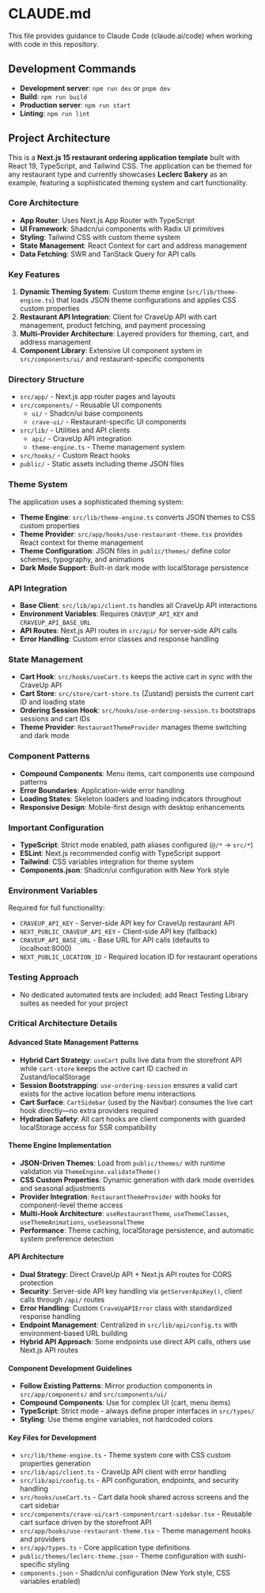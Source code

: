# CLAUDE.md

This file provides guidance to Claude Code (claude.ai/code) when working with code in this repository.

## Development Commands

- **Development server**: `npm run dev` or `pnpm dev`
- **Build**: `npm run build` 
- **Production server**: `npm run start`
- **Linting**: `npm run lint`

## Project Architecture

This is a **Next.js 15 restaurant ordering application template** built with React 19, TypeScript, and Tailwind CSS. The application can be themed for any restaurant type and currently showcases **Leclerc Bakery** as an example, featuring a sophisticated theming system and cart functionality.

### Core Architecture

- **App Router**: Uses Next.js App Router with TypeScript
- **UI Framework**: Shadcn/ui components with Radix UI primitives
- **Styling**: Tailwind CSS with custom theme system
- **State Management**: React Context for cart and address management
- **Data Fetching**: SWR and TanStack Query for API calls

### Key Features

1. **Dynamic Theming System**: Custom theme engine (`src/lib/theme-engine.ts`) that loads JSON theme configurations and applies CSS custom properties
2. **Restaurant API Integration**: Client for CraveUp API with cart management, product fetching, and payment processing
3. **Multi-Provider Architecture**: Layered providers for theming, cart, and address management
4. **Component Library**: Extensive UI component system in `src/components/ui/` and restaurant-specific components

### Directory Structure

- `src/app/` - Next.js app router pages and layouts
- `src/components/` - Reusable UI components
  - `ui/` - Shadcn/ui base components
  - `crave-ui/` - Restaurant-specific UI components
- `src/lib/` - Utilities and API clients
  - `api/` - CraveUp API integration
  - `theme-engine.ts` - Theme management system
- `src/hooks/` - Custom React hooks
- `public/` - Static assets including theme JSON files

### Theme System

The application uses a sophisticated theming system:

- **Theme Engine**: `src/lib/theme-engine.ts` converts JSON themes to CSS custom properties
- **Theme Provider**: `src/app/hooks/use-restaurant-theme.tsx` provides React context for theme management
- **Theme Configuration**: JSON files in `public/themes/` define color schemes, typography, and animations
- **Dark Mode Support**: Built-in dark mode with localStorage persistence

### API Integration

- **Base Client**: `src/lib/api/client.ts` handles all CraveUp API interactions
- **Environment Variables**: Requires `CRAVEUP_API_KEY` and `CRAVEUP_API_BASE_URL`
- **API Routes**: Next.js API routes in `src/api/` for server-side API calls
- **Error Handling**: Custom error classes and response handling

### State Management

- **Cart Hook**: `src/hooks/useCart.ts` keeps the active cart in sync with the CraveUp API
- **Cart Store**: `src/store/cart-store.ts` (Zustand) persists the current cart ID and loading state
- **Ordering Session Hook**: `src/hooks/use-ordering-session.ts` bootstraps sessions and cart IDs
- **Theme Provider**: `RestaurantThemeProvider` manages theme switching and dark mode

### Component Patterns

- **Compound Components**: Menu items, cart components use compound patterns
- **Error Boundaries**: Application-wide error handling
- **Loading States**: Skeleton loaders and loading indicators throughout
- **Responsive Design**: Mobile-first design with desktop enhancements

### Important Configuration

- **TypeScript**: Strict mode enabled, path aliases configured (`@/*` -> `src/*`)
- **ESLint**: Next.js recommended config with TypeScript support
- **Tailwind**: CSS variables integration for theme system
- **Components.json**: Shadcn/ui configuration with New York style

### Environment Variables

Required for full functionality:
- `CRAVEUP_API_KEY` - Server-side API key for CraveUp restaurant API
- `NEXT_PUBLIC_CRAVEUP_API_KEY` - Client-side API key (fallback)
- `CRAVEUP_API_BASE_URL` - Base URL for API calls (defaults to localhost:8000)
- `NEXT_PUBLIC_LOCATION_ID` - Required location ID for restaurant operations

### Testing Approach

- No dedicated automated tests are included; add React Testing Library suites as needed for your project

### Critical Architecture Details

#### Advanced State Management Patterns
- **Hybrid Cart Strategy**: `useCart` pulls live data from the storefront API while `cart-store` keeps the active cart ID cached in Zustand/localStorage
- **Session Bootstrapping**: `use-ordering-session` ensures a valid cart exists for the active location before menu interactions
- **Cart Surface**: `CartSidebar` (used by the Navbar) consumes the live cart hook directly—no extra providers required
- **Hydration Safety**: All cart hooks are client components with guarded localStorage access for SSR compatibility

#### Theme Engine Implementation
- **JSON-Driven Themes**: Load from `public/themes/` with runtime validation via `ThemeEngine.validateTheme()`
- **CSS Custom Properties**: Dynamic generation with dark mode overrides and seasonal adjustments
- **Provider Integration**: `RestaurantThemeProvider` with hooks for component-level theme access
- **Multi-Hook Architecture**: `useRestaurantTheme`, `useThemeClasses`, `useThemeAnimations`, `useSeasonalTheme`
- **Performance**: Theme caching, localStorage persistence, and automatic system preference detection

#### API Architecture
- **Dual Strategy**: Direct CraveUp API + Next.js API routes for CORS protection
- **Security**: Server-side API key handling via `getServerApiKey()`, client calls through `/api/` routes
- **Error Handling**: Custom `CraveUpAPIError` class with standardized response handling
- **Endpoint Management**: Centralized in `src/lib/api/config.ts` with environment-based URL building
- **Hybrid API Approach**: Some endpoints use direct API calls, others use Next.js API routes

#### Component Development Guidelines
- **Follow Existing Patterns**: Mirror production components in `src/app/components/` and `src/components/ui/`
- **Compound Components**: Use for complex UI (cart, menu items)
- **TypeScript**: Strict mode - always define proper interfaces in `src/types/`
- **Styling**: Use theme engine variables, not hardcoded colors

#### Key Files for Development
- `src/lib/theme-engine.ts` - Theme system core with CSS custom properties generation
- `src/lib/api/client.ts` - CraveUp API client with error handling
- `src/lib/api/config.ts` - API configuration, endpoints, and security handling
- `src/hooks/useCart.ts` - Cart data hook shared across screens and the cart sidebar
- `src/components/crave-ui/cart-component/cart-sidebar.tsx` - Reusable cart surface driven by the storefront API
- `src/app/hooks/use-restaurant-theme.tsx` - Theme management hooks and providers
- `src/app/types.ts` - Core application type definitions
- `public/themes/leclerc-theme.json` - Theme configuration with sushi-specific styling
- `components.json` - Shadcn/ui configuration (New York style, CSS variables enabled)
